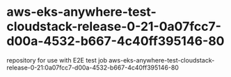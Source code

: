 # aws-eks-anywhere-test-cloudstack-release-0-21-0a07fcc7-d00a-4532-b667-4c40ff395146-80
repository for use with E2E test job aws-eks-anywhere-test-cloudstack-release-0-21:0a07fcc7-d00a-4532-b667-4c40ff395146-80
